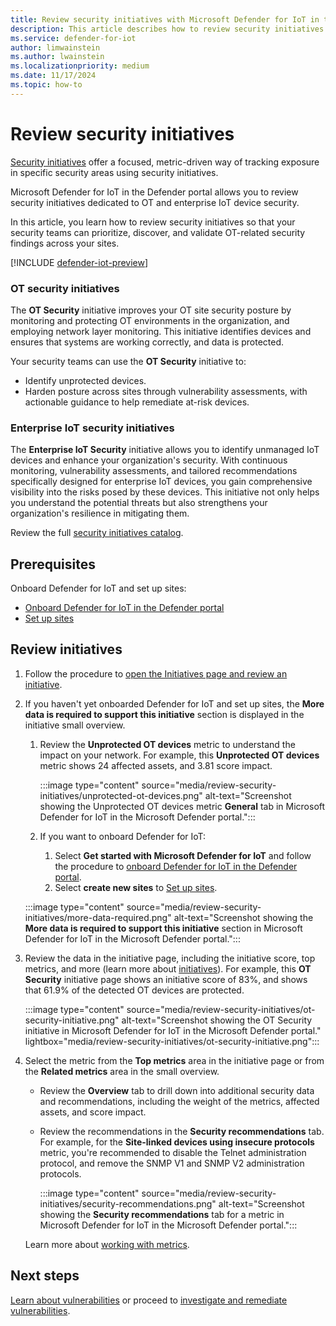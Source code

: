 ```yaml
---
title: Review security initiatives with Microsoft Defender for IoT in the Defender portal
description: This article describes how to review security initiatives with Microsoft Defender for IoT in the Defender portal.
ms.service: defender-for-iot
author: limwainstein
ms.author: lwainstein
ms.localizationpriority: medium
ms.date: 11/17/2024
ms.topic: how-to
---
```


# Review security initiatives

[Security initiatives](/security-exposure-management/exposure-insights-overview#security-initiatives) offer a focused, metric-driven way of tracking exposure in specific security areas using security initiatives.

Microsoft Defender for IoT in the Defender portal allows you to review security initiatives dedicated to OT and enterprise IoT device security.

In this article, you learn how to review security initiatives so that your security teams can prioritize, discover, and validate OT-related security findings across your sites.

[!INCLUDE [defender-iot-preview](../includes//defender-for-iot-defender-public-preview.md)]

### OT security initiatives

The **OT Security** initiative improves your OT site security posture by monitoring and protecting OT environments in the organization, and employing network layer monitoring. This initiative identifies devices and ensures that systems are working correctly, and data is protected.

Your security teams can use the **OT Security** initiative to:

- Identify unprotected devices.
- Harden posture across sites through vulnerability assessments, with actionable guidance to help remediate at-risk devices.

### Enterprise IoT security initiatives

The **Enterprise IoT Security** initiative allows you to identify unmanaged IoT devices and enhance your organization's security. With continuous monitoring, vulnerability assessments, and tailored recommendations specifically designed for enterprise IoT devices, you gain comprehensive visibility into the risks posed by these devices. This initiative not only helps you understand the potential threats but also strengthens your organization's resilience in mitigating them.

Review the full [security initiatives catalog](/security-exposure-management/initiatives-list).

## Prerequisites

Onboard Defender for IoT and set up sites:

- [Onboard Defender for IoT in the Defender portal](get-started.md)
- [Set up sites](set-up-sites.md)

## Review initiatives

1. Follow the procedure to [open the Initiatives page and review an initiative](/security-exposure-management/initiatives#view-initiatives-page).
1. If you haven't yet onboarded Defender for IoT and set up sites, the **More data is required to support this initiative** section is displayed in the initiative small overview.
    1. Review the **Unprotected OT devices** metric to understand the impact on your network. For example, this **Unprotected OT devices** metric shows 24 affected assets, and 3.81 score impact.

        :::image type="content" source="media/review-security-initiatives/unprotected-ot-devices.png" alt-text="Screenshot showing the Unprotected OT devices metric **General** tab in Microsoft Defender for IoT in the Microsoft Defender portal.":::

    1. If you want to onboard Defender for IoT: 
        1. Select **Get started with Microsoft Defender for IoT** and follow the procedure to [onboard Defender for IoT in the Defender portal](get-started.md). 
        1. Select **create new sites** to [Set up sites](set-up-sites.md).

    :::image type="content" source="media/review-security-initiatives/more-data-required.png" alt-text="Screenshot showing the **More data is required to support this initiative** section in Microsoft Defender for IoT in the Microsoft Defender portal.":::

1. Review the data in the initiative page, including the initiative score, top metrics, and more (learn more about [initiatives](/security-exposure-management/exposure-insights-overview)). For example, this **OT Security** initiative page shows an initiative score of 83%, and shows that 61.9% of the detected OT devices are protected.

    :::image type="content" source="media/review-security-initiatives/ot-security-initiative.png" alt-text="Screenshot showing the OT Security initiative in Microsoft Defender for IoT in the Microsoft Defender portal." lightbox="media/review-security-initiatives/ot-security-initiative.png":::

1. Select the metric from the **Top metrics** area in the initiative page or from the **Related metrics** area in the small overview. 
    - Review the **Overview** tab to drill down into additional security data and recommendations, including the weight of the metrics, affected assets, and score impact.
    - Review the recommendations in the **Security recommendations** tab. For example, for the **Site-linked devices using insecure protocols** metric, you're recommended to disable the Telnet administration protocol, and remove the SNMP V1 and SNMP V2 administration protocols.
    
        :::image type="content" source="media/review-security-initiatives/security-recommendations.png" alt-text="Screenshot showing the **Security recommendations** tab for a metric in Microsoft Defender for IoT in the Microsoft Defender portal.":::

    Learn more about [working with metrics](/security-exposure-management/exposure-insights-overview#working-with-metrics).

## Next steps

[Learn about vulnerabilities](discover-vulnerabilities-overview.md) or proceed to [investigate and remediate vulnerabilities](prioritize-vulnerabilities.md).